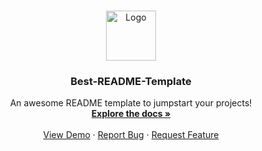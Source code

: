 <br />
<p align="center">
  <a href="https://www.google.com/search?q=data+structures&rlz=1C5CHFA_enUS727US727&sxsrf=ALeKk02hVgKcKMZqC-zQl6vT8DCuIw5Xbw:1601350321164&tbm=isch&source=iu&ictx=1&fir=0fluhbtvvqu7uM%252CyJaV-eFQ03ZuSM%252C_&vet=1&usg=AI4_-kRKGF0sgz6q0zTJE92g_I9zeaaLkA&sa=X&ved=2ahUKEwic1rboto3sAhVaV80KHZ2pA6QQ_h16BAgGEAU#imgrc=0fluhbtvvqu7uM">
    <img src="images/logo.png" alt="Logo" width="80" height="80">
  </a>

  <h3 align="center">Best-README-Template</h3>

  <p align="center">
    An awesome README template to jumpstart your projects!
    <br />
    <a href="https://github.com/othneildrew/Best-README-Template"><strong>Explore the docs »</strong></a>
    <br />
    <br />
    <a href="https://github.com/othneildrew/Best-README-Template">View Demo</a>
    ·
    <a href="https://github.com/othneildrew/Best-README-Template/issues">Report Bug</a>
    ·
    <a href="https://github.com/othneildrew/Best-README-Template/issues">Request Feature</a>
  </p>
</p>

